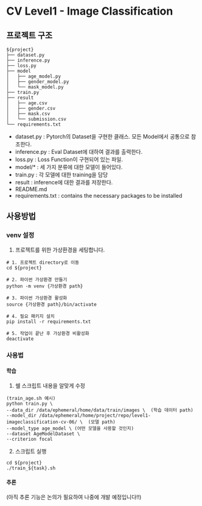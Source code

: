 # CV Level1 - Image Classification

## 프로젝트 구조

```
${project}
├── dataset.py
├── inference.py
├── loss.py
├── model
│   ├── age_model.py
│   ├── gender_model.py
│   └── mask_model.py
├── train.py
├── result
│   ├── age.csv
│   ├── gender.csv
│   ├── mask.csv
│   └── submission.csv
└── requirements.txt
```

- dataset.py : Pytorch의 Dataset을 구현한 클래스. 모든 Model에서 공통으로 참조한다.
- inference.py : Eval Dataset에 대하여 결과를 출력한다.
- loss.py : Loss Function이 구현되어 있는 파일.
- model/* : 세 가지 분류에 대한 모델이 들어있다.
- train.py : 각 모델에 대한 training을 담당
- result : inference에 대한 결과를 저장한다.
- README.md
- requirements.txt : contains the necessary packages to be installed

## 사용방법

### venv 설정

1. 프로젝트를 위한 가상환경을 세팅합니다.

```
# 1. 프로젝트 directory로 이동
cd ${project}

# 2. 파이썬 가상환경 만들기
python -m venv {가상환경 path}

# 3. 파이썬 가상환경 활성화
source {가상환경 path}/bin/activate

# 4. 필요 패키지 설치
pip install -r requirements.txt

# 5. 작업이 끝난 후 가상환경 비활성화
deactivate
```

### 사용법

#### 학습

1. 쉘 스크립트 내용을 알맞게 수정 
```
(train_age.sh 예시)
python train.py \
--data_dir /data/ephemeral/home/data/train/images \  (학습 데이터 path)
--model_dir /data/ephemeral/home/project/repo/level1-imageclassification-cv-06/ \  (모델 path)
--model_type age_model \ (어떤 모델을 사용할 것인지)
--dataset AgeModelDataset \
--criterion focal
```
2. 스크립트 실행
```
cd ${project}
./train_${task}.sh
```
#### 추론

(아직 추론 기능은 논의가 필요하여 나중에 개발 예정입니다!!)